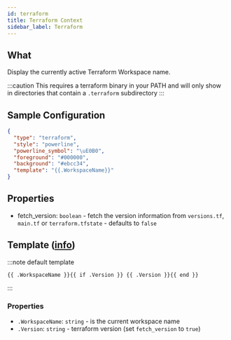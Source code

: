 ```yaml
---
id: terraform
title: Terraform Context
sidebar_label: Terraform
---
```


## What

Display the currently active Terraform Workspace name.

:::caution
This requires a terraform binary in your PATH and will only show in directories that contain a `.terraform` subdirectory
:::

## Sample Configuration

```json
{
  "type": "terraform",
  "style": "powerline",
  "powerline_symbol": "\uE0B0",
  "foreground": "#000000",
  "background": "#ebcc34",
  "template": "{{.WorkspaceName}}"
}
```

## Properties

- fetch_version: `boolean` - fetch the version information from `versions.tf`, `main.tf` or `terraform.tfstate` -
defaults to `false`

## Template ([info][templates])

:::note default template

``` template
{{ .WorkspaceName }}{{ if .Version }} {{ .Version }}{{ end }}
```

:::

### Properties

- `.WorkspaceName`: `string` - is the current workspace name
- `.Version`: `string` - terraform version (set `fetch_version` to `true`)

[templates]: /docs/config-templates

